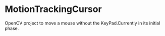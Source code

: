 # MotionTrackingCursor

OpenCV project to move a mouse without the KeyPad.Currently in its initial phase.
